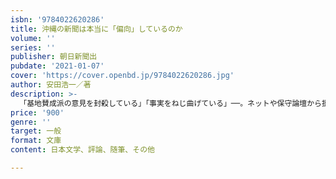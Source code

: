 ```yaml
---
isbn: '9784022620286'
title: 沖縄の新聞は本当に「偏向」しているのか
volume: ''
series: ''
publisher: 朝日新聞出
pubdate: '2021-01-07'
cover: 'https://cover.openbd.jp/9784022620286.jpg'
author: 安田浩一／著
description: >-
  「基地賛成派の意見を封殺している」「事実をねじ曲げている」──。ネットや保守論壇から批判されることの多い沖縄の新聞報道。そうした批判に地元紙の記者は、どう答えるのか。最新の動向も加筆し、「沖縄バッシング」の実情に追る。解説：望月衣塑子。
price: '900'
genre: ''
target: 一般
format: 文庫
content: 日本文学、評論、随筆、その他

---
```

